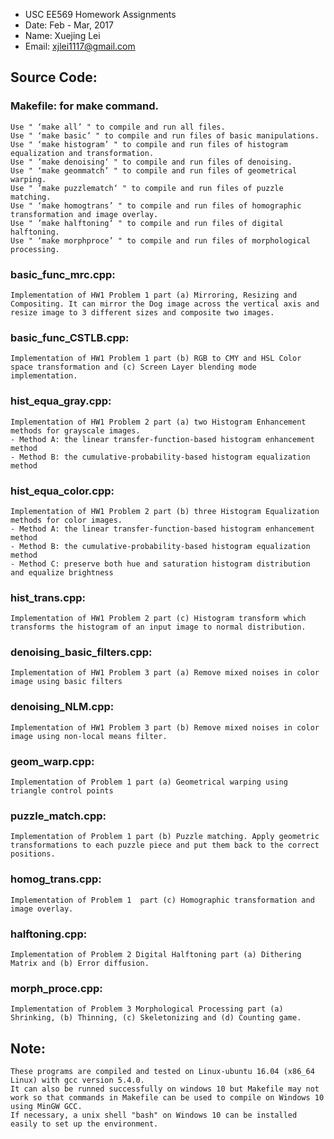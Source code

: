 - USC EE569 Homework Assignments
- Date: Feb - Mar, 2017
- Name: Xuejing Lei
- Email: xjlei1117@gmail.com

## Source Code:
### Makefile: for make command.
    Use " ‘make all’ " to compile and run all files. 
    Use " ‘make basic’ " to compile and run files of basic manipulations. 
    Use " ‘make histogram’ " to compile and run files of histogram equalization and transformation. 
    Use " ’make denoising‘ " to compile and run files of denoising.
    Use " ‘make geommatch’ " to compile and run files of geometrical warping. 
    Use " ’make puzzlematch‘ " to compile and run files of puzzle matching. 
    Use " ‘make homogtrans’ " to compile and run files of homographic transformation and image overlay. 
    Use " ’make halftoning‘ " to compile and run files of digital halftoning. 
    Use " ‘make morphproce’ " to compile and run files of morphological processing.

### basic_func_mrc.cpp: 
    Implementation of HW1 Problem 1 part (a) Mirroring, Resizing and Compositing. It can mirror the Dog image across the vertical axis and resize image to 3 different sizes and composite two images.

### basic_func_CSTLB.cpp: 
    Implementation of HW1 Problem 1 part (b) RGB to CMY and HSL Color space transformation and (c) Screen Layer blending mode implementation.

### hist_equa_gray.cpp: 
    Implementation of HW1 Problem 2 part (a) two Histogram Enhancement methods for grayscale images.
    - Method A: the linear transfer-function-based histogram enhancement method
    - Method B: the cumulative-probability-based histogram equalization method

### hist_equa_color.cpp: 
    Implementation of HW1 Problem 2 part (b) three Histogram Equalization methods for color images.
    - Method A: the linear transfer-function-based histogram enhancement method
    - Method B: the cumulative-probability-based histogram equalization method
    - Method C: preserve both hue and saturation histogram distribution and equalize brightness

### hist_trans.cpp:
    Implementation of HW1 Problem 2 part (c) Histogram transform which transforms the histogram of an input image to normal distribution.

### denoising_basic_filters.cpp: 
    Implementation of HW1 Problem 3 part (a) Remove mixed noises in color image using basic filters

### denoising_NLM.cpp: 
    Implementation of HW1 Problem 3 part (b) Remove mixed noises in color image using non-local means filter. 

### geom_warp.cpp:
    Implementation of Problem 1 part (a) Geometrical warping using triangle control points

### puzzle_match.cpp:
    Implementation of Problem 1 part (b) Puzzle matching. Apply geometric transformations to each puzzle piece and put them back to the correct positions.

### homog_trans.cpp: 
    Implementation of Problem 1  part (c) Homographic transformation and image overlay.

### halftoning.cpp: 
    Implementation of Problem 2 Digital Halftoning part (a) Dithering Matrix and (b) Error diffusion.

### morph_proce.cpp: 
    Implementation of Problem 3 Morphological Processing part (a) Shrinking, (b) Thinning, (c) Skeletonizing and (d) Counting game.

## Note:
    These programs are compiled and tested on Linux-ubuntu 16.04 (x86_64 Linux) with gcc version 5.4.0.
    It can also be runned successfully on windows 10 but Makefile may not work so that commands in Makefile can be used to compile on Windows 10 using MinGW GCC.
    If necessary, a unix shell "bash" on Windows 10 can be installed easily to set up the environment.

